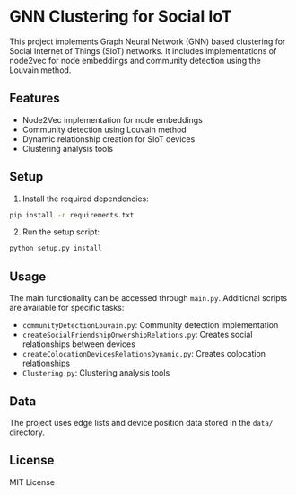 # GNN Clustering for Social IoT

This project implements Graph Neural Network (GNN) based clustering for Social Internet of Things (SIoT) networks. It includes implementations of node2vec for node embeddings and community detection using the Louvain method.

## Features

- Node2Vec implementation for node embeddings
- Community detection using Louvain method
- Dynamic relationship creation for SIoT devices
- Clustering analysis tools

## Setup

1. Install the required dependencies:
```bash
pip install -r requirements.txt
```

2. Run the setup script:
```bash
python setup.py install
```

## Usage

The main functionality can be accessed through `main.py`. Additional scripts are available for specific tasks:

- `communityDetectionLouvain.py`: Community detection implementation
- `createSocialFriendshipOnwershipRelations.py`: Creates social relationships between devices
- `createColocationDevicesRelationsDynamic.py`: Creates colocation relationships
- `Clustering.py`: Clustering analysis tools

## Data

The project uses edge lists and device position data stored in the `data/` directory.

## License

MIT License 